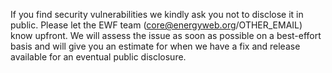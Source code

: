 If you find security vulnerabilities we kindly ask you not to disclose it in public. Please let the EWF team (core@energyweb.org/OTHER_EMAIL) know upfront. We will assess the issue as soon as possible on a best-effort basis and will give you an estimate for when we have a fix and release available for an eventual public disclosure.
